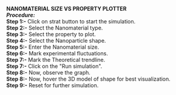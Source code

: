 ****NANOMATERIAL SIZE VS PROPERTY PLOTTER****<BR>
_****Procedure:****_<br>
****Step 1:-**** Click on strat button to start the simulation.<br>
****Step 2:-**** Select the Nanomaterial type.<br>
****Step 3:-**** Select the property to plot.<br>
****Step 4:-**** Select the Nanoparticle shape.<br>
****Step 5:-**** Enter the Nanomaterial size.<br>
****Step 6:-**** Mark experimental fluctuations.<br>
****Step 7:-**** Mark the Theoretical trendline.<br>
****Step 7:-**** Click on the "Run simulation".<br>
****Step 8:-**** Now, observe the graph.<br>
****Step 8:-**** Now, hover the 3D model of shape for best visualization.<br>
****Step 9:-**** Reset for further simulation.<br>
